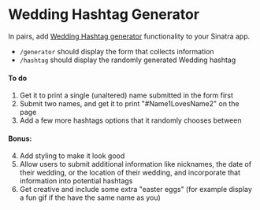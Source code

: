 # Wedding Hashtag Generator

In pairs, add [Wedding Hashtag generator](http://mktg.weddingwire.com/wedding-hashtag-generator/) functionality to your Sinatra app.

- `/generator` should display the form that collects information
- `/hashtag` should display the randomly generated Wedding hashtag

#### To do

1. Get it to print a single (unaltered) name submitted in the form first
2. Submit two names, and get it to print "#Name1LovesName2" on the page
3. Add a few more hashtags options that it randomly chooses between

#### Bonus:

4. Add styling to make it look good
5. Allow users to submit additional information like nicknames, the date of their wedding, or the location of their wedding, and incorporate that information into potential hashtags
6. Get creative and include some extra "easter eggs" (for example display a fun gif if the have the same name as you)